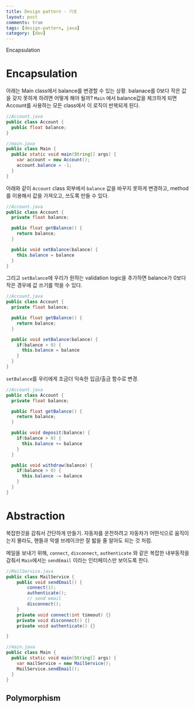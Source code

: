 ```yaml
---
title: Design pattern - 기초
layout: post
comments: true
tags: [design-pattern, java]
category: [dev]
---
```


Encapsulation

<!--more-->

# Encapsulation

아래는 Main class에서 balance를 변경할 수 있는 상황. balanace를 0보다 작은 값을 갖지 못하게 하려면 어떻게 해야 될까? `Main` 에서 balance값을 체크하게 되면 Account를 사용하는 모든 class에서 이 로직이 반복되게 된다.

```java
//Account.java
public class Account {
  public float balance;
}

//main.java
public class Main {
  public static void main(String[] args) {
    var account = new Account();
    account.balance = -1;
  }
}
```

아래와 같이 `Account` class 외부에서 `balance` 값을 바꾸지 못하게 변경하고, method를 이용해서 값을 가져오고, 쓰도록 만들 수 있다.

```java
//Account.java
public class Account {
  private float balance;

  public float getBalance() {
    return balance;
  }

  public void setBalance(balance) {
    this.balance = balance
  }
}
```

그리고 `setBalance`에 우리가 원하는 validation logic을 추가하면 balance가 0보다 작은 경우에 값 쓰기를 막을 수 있다.

```java
//Account.java
public class Account {
  private float balance;

  public float getBalance() {
    return balance;
  }

  public void setBalance(balance) {
    if(balance > 0) {
      this.balance = balance
    }
  }
}
```

`setBalance`를 우리에게 조금더 익숙한 입금/출금 함수로 변경.

```java
//Account.java
public class Account {
  private float balance;

  public float getBalance() {
    return balance;
  }

  public void deposit(balance) {
    if(balance > 0) {
      this.balance += balance
    }
  }

  public void withdraw(balance) {
    if(balance > 0) {
      this.balance -= balance
    }
  }
}
```

# Abstraction

복잡한것을 감춰서 간단하게 만들기. 자동차를 운전하려고 자동차가 어떤식으로 움직이는지 몰라도, 핸들과 악셀 브레이크만 잘 밟을 줄 알아도 되는 것 처럼.

메일을 보내기 위해, `connect`, `disconnect`, `authenticate` 와 같은 복잡한 내부동작을 감춰서 `Main`에서는 `sendEmail` 이라는 인터페이스만 보이도록 한다.

```java
//MailService.java
public class MailService {
    public void sendEmail() {
        connect(1);
        authenticate();
        // send email
        disconnect();
    }
    private void connect(int timeout) {}
    private void disconnect() {}
    private void authenticate() {}

}

//main.java
public class Main {
  public static void main(String[] args) {
    var mailService = new MailService();
    MailService.sendEmail();
  }
}
```

## Polymorphism
